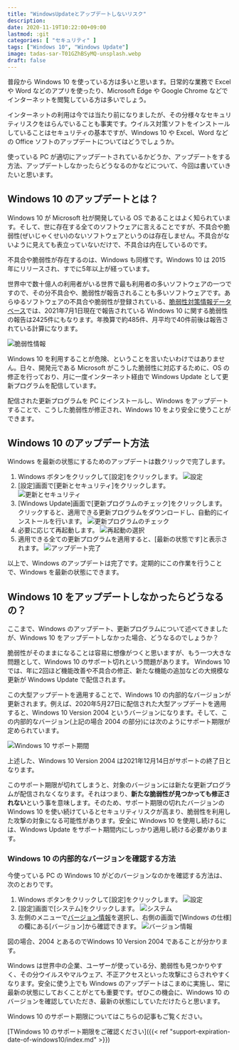 ```yaml
---
title: "WindowsUpdateとアップデートしないリスク"
description: 
date: 2020-11-19T10:22:00+09:00
lastmod: :git
categories: [ "セキュリティ" ]
tags: ["Windows 10", "Windows Update"]
image: tadas-sar-T01GZhBSyMQ-unsplash.webp
draft: false
---
```

普段から Windows 10 を使っている方は多いと思います。日常的な業務で Excel や Word などのアプリを使ったり、Microsoft Edge や Google Chrome などでインターネットを閲覧している方は多いでしょう。

インターネットの利用は今では当たり前になりましたが、その分様々なセキュリティリスクをはらんでいることも事実です。ウイルス対策ソフトをインストールしていることはセキュリティの基本ですが、Windows 10 や Excel、Word などの Office ソフトのアップデートについてはどうでしょうか。

使っている PC が適切にアップデートされているかどうか、アップデートをする方法、アップデートしなかったらどうなるのかなどについて、今回は書いていきたいと思います。

## Windows 10 のアップデートとは？
Windows 10 が Microsoft 社が開発している OS であることはよく知られています。そして、世に存在する全てのソフトウェアに言えることですが、不具合や脆弱性(ぜいじゃくせい)のないソフトウェアというのは存在しません。不具合がないように見えても表立っていないだけで、不具合は内在しているのです。

不具合や脆弱性が存在するのは、Windows も同様です。Windows 10 は 2015 年にリリースされ、すでに5年以上が経っています。

世界中で数十億人の利用者がいる世界で最も利用者の多いソフトウェアの一つですので、その分不具合や、脆弱性が報告されることも多いソフトウェアです。あらゆるソフトウェアの不具合や脆弱性が登録されている、[脆弱性対策情報データベース](https://jvndb.jvn.jp/)では、2021年7月1日現在で報告されている Windows 10 に関する脆弱性の報告は2425件にもなります。年換算で約485件、月平均で40件前後は報告されている計算になります。

![脆弱性情報](脆弱性情報.webp)

Windows 10 を利用することが危険、ということを言いたいわけではありません。日々、開発元である Microsoft がこうした脆弱性に対応するために、OS の修正を行っており、月に一度インターネット経由で Windows Update として更新プログラムを配信しています。

配信された更新プログラムを PC にインストールし、Windows をアップデートすることで、こうした脆弱性が修正され、Windows 10 をより安全に使うことができます。

## Windows 10 のアップデート方法
Windows を最新の状態にするためのアップデートは数クリックで完了します。

1. Windows ボタンをクリックして[設定]をクリックします。
   ![設定](設定.webp)
2. [設定]画面で[更新とセキュリティ]をクリックします。
   ![更新とセキュリティ](更新とセキュリティ.webp)
3. [Windows Update]画面で[更新プログラムのチェック]をクリックします。　クリックすると、適用できる更新プログラムをダウンロードし、自動的にインストールを行います。
   ![更新プログラムのチェック](更新プログラムのチェック.webp)
4. 必要に応じて再起動します。
   ![再起動の選択](再起動の選択.webp)
5. 適用できる全ての更新プログラムを適用すると、[最新の状態です]と表示されます。
   ![アップデート完了](アップデート完了.webp)

以上で、Windows のアップデートは完了です。定期的にこの作業を行うことで、Windows を最新の状態にできます。

## Windows 10 をアップデートしなかったらどうなるの？
ここまで、Windows のアップデート、更新プログラムについて述べてきましたが、Windows 10 をアップデートしなかった場合、どうなるのでしょうか？

脆弱性がそのままになることは容易に想像がつくと思いますが、もう一つ大きな問題として、Windows 10 のサポート切れという問題があります。
Windows 10 では、年に2回ほど機能改善や不具合の修正、新たな機能の追加などの大規模な更新が Windows Update で配信されます。

この大型アップデートを適用することで、Windows 10 の内部的なバージョンが更新されます。例えば、2020年5月27日に配信された大型アップデートを適用すると、Windows 10 Version 2004 というバージョンになります。そして、この内部的なバージョン(上記の場合 2004 の部分)には次のようにサポート期限が定められています。

![Windows 10 サポート期間](Windows10のサポート期間.webp)

上述した、Windows 10 Version 2004 は2021年12月14日がサポートの終了日となります。

このサポート期限が切れてしまうと、対象のバージョンには新たな更新プログラムが配信されなくなります。それはつまり、**新たな脆弱性が見つかっても修正されない**という事を意味します。そのため、サポート期限の切れたバージョンの Windows 10 を使い続けているとセキュリティリスクが高まり、脆弱性を利用した攻撃の対象になる可能性があります。安全に Windows 10 を使用し続けるには、Windows Update をサポート期間内にしっかり適用し続ける必要があります。

### Windows 10 の内部的なバージョンを確認する方法
今使っている PC の Windows 10 がどのバージョンなのかを確認する方法は、次のとおりです。

1. Windows ボタンをクリックして[設定]をクリックします。
   ![設定](設定.webp)
2. [設定]画面で[システム]をクリックします。
   ![システム](システム.webp)
3. 左側のメニューで[バージョン情報](一番下にあります)を選択し、右側の画面で[Windows の仕様]の欄にある[バージョン]から確認できます。
   ![バージョン情報](バージョン情報.webp)

図の場合、2004 とあるのでWindows 10 Version 2004 であることが分かります。

Windows は世界中の企業、ユーザーが使っている分、脆弱性も見つかりやすく、その分ウイルスやマルウェア、不正アクセスといった攻撃にさらされやすくなります。安全に使う上でも Windows のアップデートはこまめに実施し、常に最新の状態にしておくことがとても重要です。ぜひこの機会に、Windows 10 のバージョンを確認していただき、最新の状態にしていただけたらと思います。

Windows 10 のサポート期限についてはこちらの記事もご覧ください。

[TWindows 10 のサポート期限をご確認ください]({{< ref "support-expiration-date-of-windows10/index.md" >}})

